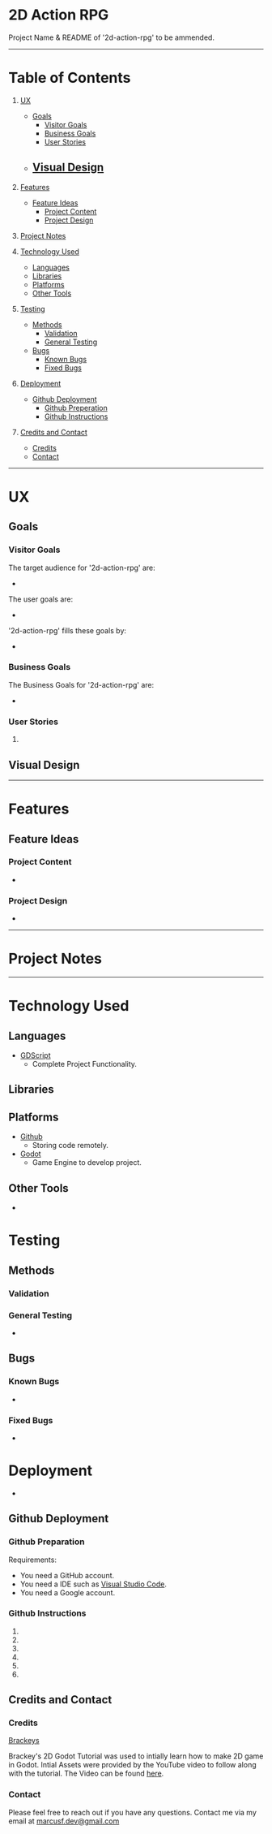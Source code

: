 # 2D Action RPG

Project Name & README of '2d-action-rpg' to be ammended.

---

# Table of Contents

1. [UX](#ux)

   - [Goals](#goals)
     - [Visitor Goals](#visitor-goals)
     - [Business Goals](#business-goals)
     - [User Stories](#user-stories)
   - [Visual Design](#visual-design)
     - 

2. [Features](#features)

    - [Feature Ideas](#feature-ideas)
        - [Project Content](#project-content)
        - [Project Design](#project-design)

3. [Project Notes](#project-notes)


4. [Technology Used](#technology-used)

   - [Languages](#languages)
   - [Libraries](#libraries)
   - [Platforms](#platforms)
   - [Other Tools](#other-tools)

5. [Testing](#testing)

   - [Methods](#methods)
     - [Validation](#validation)
     - [General Testing](#general-testing)
   - [Bugs](#bugs)
     - [Known Bugs](#known-bugs)
     - [Fixed Bugs](#fixed-bugs)

6. [Deployment](#deployment)

    - [Github Deployment](#github-deployment)
        - [Github Preperation](#github-preparation)
        - [Github Instructions](#github-instructions)

7. [Credits and Contact](#credits-and-contact)

    - [Credits](#credits)
    - [Contact](#contact)

---

# UX

## Goals

### Visitor Goals

The target audience for '2d-action-rpg' are:

- 

The user goals are:

- 

'2d-action-rpg' fills these goals by:

- 

### Business Goals

The Business Goals for '2d-action-rpg' are:

- 

### User Stories

1. 

## Visual Design

---

# Features

## Feature Ideas

### Project Content

- 

### Project Design

- 

---

# Project Notes

---

# Technology Used

## Languages

- [GDScript]()
    - Complete Project Functionality.

## Libraries



## Platforms

- [Github]()
    - Storing code remotely.
- [Godot]()
    - Game Engine to develop project.

## Other Tools

- 

# Testing

## Methods

### Validation


### General Testing

- 

## Bugs

### Known Bugs

- 

### Fixed Bugs

- 

# Deployment

- 

## Github Deployment

### Github Preparation

Requirements:

- You need a GitHub account.
- You need a IDE such as [Visual Studio Code](https://code.visualstudio.com/).
- You need a Google account.

### Github Instructions

1. 
2. 
3. 
4. 
5. 
6. 


## Credits and Contact

### Credits

[Brackeys]()

Brackey's 2D Godot Tutorial was used to intially learn how to make 2D game in Godot.
Intial Assets were provided by the YouTube video to follow along with the tutorial. The Video can be found [here](https://www.youtube.com/watch?v=LOhfqjmasi0&t=1204s).

### Contact

Please feel free to reach out if you have any questions. Contact me via my email at marcusf.dev@gmail.com
